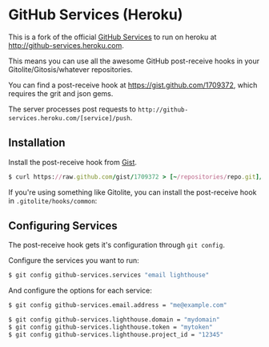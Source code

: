 # GitHub Services (Heroku)
This is a fork of the official [GitHub Services](https://github.com/github/github-services)
to run on heroku at <http://github-services.heroku.com>.

This means you can use all the awesome GitHub post-receive hooks in your
Gitolite/Gitosis/whatever repositories.

You can find a post-receive hook at <https://gist.github.com/1709372>,
which requires the grit and json gems.

The server processes post requests to `http://github-services.heroku.com/[service]/push`.

## Installation
Install the post-receive hook from [Gist](https://gist.github.com/1709372).

```ruby
$ curl https://raw.github.com/gist/1709372 > [~/repositories/repo.git]/hooks/post-receive
```

If you're using something like Gitolite, you can install the post-receive hook
in `.gitolite/hooks/common`:

## Configuring Services
The post-receive hook gets it's configuration through `git config`.

Configure the services you want to run:

```bash
$ git config github-services.services "email lighthouse"
```

And configure the options for each service:

```bash
$ git config github-services.email.address = "me@example.com"

$ git config github-services.lighthouse.domain = "mydomain"
$ git config github-services.lighthouse.token = "mytoken"
$ git config github-services.lighthouse.project_id = "12345"
```
